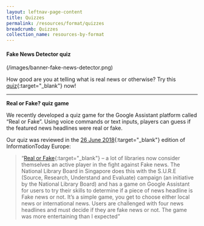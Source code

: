 ```yaml
---
layout: leftnav-page-content
title: Quizzes
permalink: /resources/format/quizzes
breadcrumb: Quizzes
collection_name: resources-by-format
---
```


#### Fake News Detector quiz

(/images/banner-fake-news-detector.png)

How good are you at telling what is real news or otherwise? Try this [quiz](https://goo.gl/forms/AWw7DGfGApZnIrsx2){:target="_blank"} now!

<hr>

**Real or Fake? quiz game**

We recently developed a quiz game for the Google Assistant platform called “Real or Fake”. Using voice commands or text inputs, players can guess if the featured news headlines were real or fake.

Our quiz was reviewed in the [26 June 2018](https://www.infotoday.eu/Articles/Editorial/Featured-Articles/Smart-speakers-and-voice-assistants-for-librarians-125734.aspx){:target="_blank"} edition of InformationToday Europe:

> “[Real or Fake](https://assistant.google.com/services/a/uid/000000beda000027?hl=en){:target="_blank"}  – a lot of libraries now consider themselves an active player in the fight against Fake news. The National Library Board in Singapore does this with the S.U.R.E (Source, Research, Understand and Evaluate) campaign (an initiative by the National Library Board) and has a game on Google Assistant for users to try their skills to determine if a piece of news headline is Fake news or not.  It’s a simple game, you get to choose either local news or international news. Users are challenged with four news headlines and must decide if they are fake news or not. The game was more entertaining than I expected”



